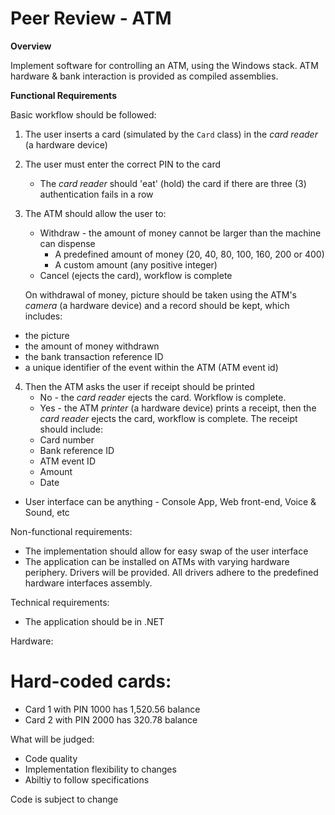 # Peer Review - ATM

**Overview**

Implement software for controlling an ATM, using the Windows stack. ATM hardware & bank interaction is provided as compiled assemblies.

**Functional Requirements**

Basic workflow should be followed:
1. The user inserts a card (simulated by the <code>Card</code> class) in the _card reader_ (a hardware device)
2. The user must enter the correct PIN to the card
   - The _card reader_ should 'eat' (hold) the card if there are three (3) authentication fails in a row
3. The ATM should allow the user to:
   - Withdraw - the amount of money cannot be larger than the machine can dispense
     - A predefined amount of money (20, 40, 80, 100, 160, 200 or 400)
     - A custom amount (any positive integer)
   - Cancel (ejects the card), workflow is complete
   
   On withdrawal of money, picture should be taken using the ATM's _camera_ (a hardware device) and a record should be kept, which includes:
  - the picture
  - the amount of money withdrawn
  - the bank transaction reference ID
  - a unique identifier of the event within the ATM (ATM event id) 
  
4. Then the ATM asks the user if receipt should be printed
   - No - the _card reader_ ejects the card. Workflow is complete.
   - Yes - the ATM _printer_ (a hardware device) prints a receipt, then the _card reader_ ejects the card, workflow is complete. The receipt should include:
    - Card number
    - Bank reference ID
    - ATM event ID
    - Amount
    - Date
  
- User interface can be anything - Console App, Web front-end, Voice & Sound, etc

Non-functional requirements:
- The implementation should allow for easy swap of the user interface
- The application can be installed on ATMs with varying hardware periphery. Drivers will be provided. All drivers adhere to the predefined hardware interfaces assembly.

Technical requirements:
- The application should be in .NET

Hardware:


# Hard-coded cards:
- Card 1 with PIN 1000 has 1,520.56 balance
- Card 2 with PIN 2000 has 320.78 balance

What will be judged:
- Code quality
- Implementation flexibility to changes
- Abiltiy to follow specifications

Code is subject to change
